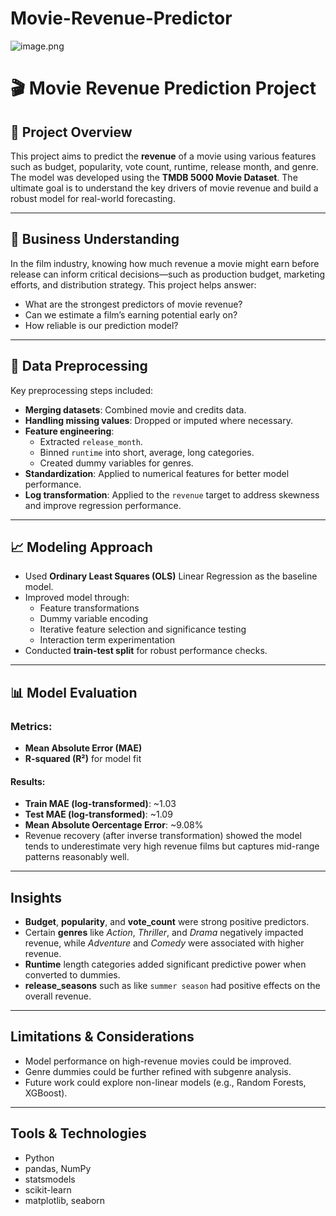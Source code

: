 # Movie-Revenue-Predictor
![image.png](attachment:image.png)

# 🎬 Movie Revenue Prediction Project

## 📌 Project Overview

This project aims to predict the **revenue** of a movie using various features such as budget, popularity, vote count, runtime, release month, and genre. The model was developed using the **TMDB 5000 Movie Dataset**. The ultimate goal is to understand the key drivers of movie revenue and build a robust model for real-world forecasting.

---

## 🧠 Business Understanding

In the film industry, knowing how much revenue a movie might earn before release can inform critical decisions—such as production budget, marketing efforts, and distribution strategy. This project helps answer:

- What are the strongest predictors of movie revenue?
- Can we estimate a film’s earning potential early on?
- How reliable is our prediction model?

---

## 🧹 Data Preprocessing

Key preprocessing steps included:

- **Merging datasets**: Combined movie and credits data.
- **Handling missing values**: Dropped or imputed where necessary.
- **Feature engineering**:
  - Extracted `release_month`.
  - Binned `runtime` into short, average, long categories.
  - Created dummy variables for genres.
- **Standardization**: Applied to numerical features for better model performance.
- **Log transformation**: Applied to the `revenue` target to address skewness and improve regression performance.

---

## 📈 Modeling Approach

- Used **Ordinary Least Squares (OLS)** Linear Regression as the baseline model.
- Improved model through:
  - Feature transformations
  - Dummy variable encoding
  - Iterative feature selection and significance testing
  - Interaction term experimentation
- Conducted **train-test split** for robust performance checks.

---

## 📊 Model Evaluation

### Metrics:
- **Mean Absolute Error (MAE)**
- **R-squared (R²)** for model fit

#### Results:
- **Train MAE (log-transformed)**: ~1.03
- **Test MAE (log-transformed)**: ~1.09
- **Mean Absolute Oercentage Error**: ~9.08% 
- Revenue recovery (after inverse transformation) showed the model tends to underestimate very high revenue films but captures mid-range patterns reasonably well.

---

## Insights

- **Budget**, **popularity**, and **vote_count** were strong positive predictors.
- Certain **genres** like *Action*, *Thriller*, and *Drama* negatively impacted revenue, while *Adventure* and *Comedy* were associated with higher revenue.
- **Runtime** length categories added significant predictive power when converted to dummies.
- **release_seasons** such as like `summer season` had positive effects on the overall revenue.

---

## Limitations & Considerations

- Model performance on high-revenue movies could be improved.
- Genre dummies could be further refined with subgenre analysis.
- Future work could explore non-linear models (e.g., Random Forests, XGBoost).

---

## Tools & Technologies

- Python
- pandas, NumPy
- statsmodels
- scikit-learn
- matplotlib, seaborn
